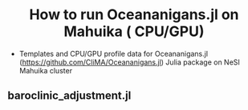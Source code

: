 <h1 align="center">
   How to run Oceananigans.jl on Mahuika ( CPU/GPU)
</h1>


* Templates and CPU/GPU profile data for Oceananigans.jl (https://github.com/CliMA/Oceananigans.jl)  Julia package on NeSI Mahuika cluster

## baroclinic_adjustment.jl
